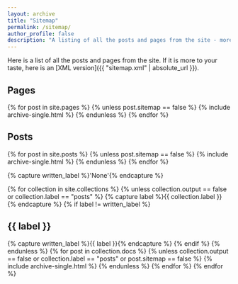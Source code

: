 ```yaml
---
layout: archive
title: "Sitemap"
permalink: /sitemap/
author_profile: false
description: "A listing of all the posts and pages from the site - more suited for ingestion by robots! Of course, they would want the XML version!"
---
```


Here is a list of all the posts and pages from the site. If it is more to your taste, here is an [XML version]({{ "sitemap.xml" | absolute_url }}).

<h2>Pages</h2>
{% for post in site.pages %}
  {% unless post.sitemap == false %}
    {% include archive-single.html %}
  {% endunless %}
{% endfor %}

<h2>Posts</h2>
{% for post in site.posts %}
  {% unless post.sitemap == false %}
    {% include archive-single.html %}
  {% endunless %}
{% endfor %}

{% capture written_label %}'None'{% endcapture %}

{% for collection in site.collections %}
{% unless collection.output == false or collection.label == "posts" %}
  {% capture label %}{{ collection.label }}{% endcapture %}
  {% if label != written_label %}
  <h2>{{ label }}</h2>
  {% capture written_label %}{{ label }}{% endcapture %}
  {% endif %}
{% endunless %}
{% for post in collection.docs %}
  {% unless collection.output == false or collection.label == "posts" or post.sitemap == false %}
  {% include archive-single.html %}
  {% endunless %}
{% endfor %}
{% endfor %}

